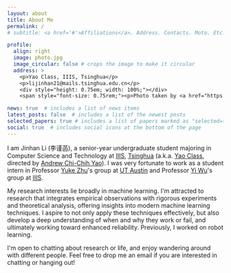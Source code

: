 ```yaml
---
layout: about
title: About Me
permalink: /
# subtitle: <a href='#'>Affiliations</a>. Address. Contacts. Moto. Etc.

profile:
  align: right
  image: photo.jpg
  image_circular: false # crops the image to make it circular
  address: >
    <p>Yao Class, IIIS, Tsinghua</p>
    <p>lijinhan21@mails.tsinghua.edu.cn</p>
    <div style="height: 0.75em; width: 100%;"></div>
    <span style="font-size: 0.75rem;"><p>Photo taken by <a href="https://cuizhuyefei.github.io">Zhuorui Ye</a>.</p></span>

news: true  # includes a list of news items
latest_posts: false  # includes a list of the newest posts
selected_papers: true # includes a list of papers marked as "selected={true}"
social: true  # includes social icons at the bottom of the page
---
```


I am Jinhan Li (李谨菡), a senior-year undergraduate student majoring in Computer Science and Technology at [IIIS](https://iiis.tsinghua.edu.cn/en/), [Tsinghua](https://www.tsinghua.edu.cn/en/) (a.k.a. [Yao Class](https://iiis.tsinghua.edu.cn/en/yaoclass/), directed by [Andrew Chi-Chih Yao](https://iiis.tsinghua.edu.cn/yao/)). I was very fortunate to work as a student intern in Professor [Yuke Zhu](https://yukezhu.me/)'s group at [UT Austin](https://www.utexas.edu/) and Professor [Yi Wu](https://jxwuyi.weebly.com/)'s group at [IIIS](https://iiis.tsinghua.edu.cn/en/).

<!-- My research interests center on **machine learning** and **robot learning**, and my long-term goal is to create intelligent robots that can be reliable companions for human. I’m passionate about the following two directions: (1) leveraging human data for robot manipulation skill acquisition, and (2) robot learning through interactions with environments and humans. -->

My research interests lie broadly in machine learning. I'm attracted to research that integrates empirical observations with rigorous experiments and theoretical analysis, offering insights into modern machine learning techniques. I aspire to not only apply these techniques effectively, but also develop a deep understanding of when and why they work or fail, and ultimately working toward enhanced reliability. Previously, I worked on robot learning.

<!-- **I'm applying for a PhD position in 2025 Fall.**  -->
I'm open to chatting about research or life, and enjoy wandering around with different people. Feel free to drop me an email if you are interested in chatting or hanging out!

<!-- Write your biography here. Tell the world about yourself. Link to your favorite [subreddit](http://reddit.com). You can put a picture in, too. The code is already in, just name your picture `prof_pic.jpg` and put it in the `img/` folder.

Put your address / P.O. box / other info right below your picture. You can also disable any of these elements by editing `profile` property of the YAML header of your `_pages/about.md`. Edit `_bibliography/papers.bib` and Jekyll will render your [publications page](/al-folio/publications/) automatically.

Link to your social media connections, too. This theme is set up to use [Font Awesome icons](http://fortawesome.github.io/Font-Awesome/) and [Academicons](https://jpswalsh.github.io/academicons/), like the ones below. Add your Facebook, Twitter, LinkedIn, Google Scholar, or just disable all of them. -->
